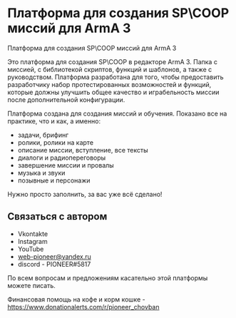 # Платформа для создания SP\COOP миссий для ArmA 3
Платформа для создания SP\COOP миссий для ArmA 3

Это платформа для создания SP\COOP в редакторе ArmA 3. Папка с миссией, с библиотекой скриптов, функций и шаблонов, а также с руководством. Платформа разработана для того, чтобы предоставить разработчику набор протестированных возможностей и функций, которые должны улучшить общее качество и играбельность миссии после дополнительной конфигурации.

Платформа создана для создания миссий и обучения. Показано все на практике, что и как, а именно: 

* задачи, брифинг
* ролики, ролики на карте
* описание миссии, вступление, все тексты
* диалоги и радиопереговоры
* завершение миссии и провалы
* музыка и звуки
* позывные и персонажи

Нужно просто заполнить, за вас уже всё сделано!


## Связаться с автором
* Vkontakte
* Instagram
* YouTube
* web-pioneer@yandex.ru
* discord - PIONEER#5817 

По всем вопросам и предложениям касательно этой платформы можете писать.

Финансовая помощь на кофе и корм кошке - https://www.donationalerts.com/r/pioneer_chovban
